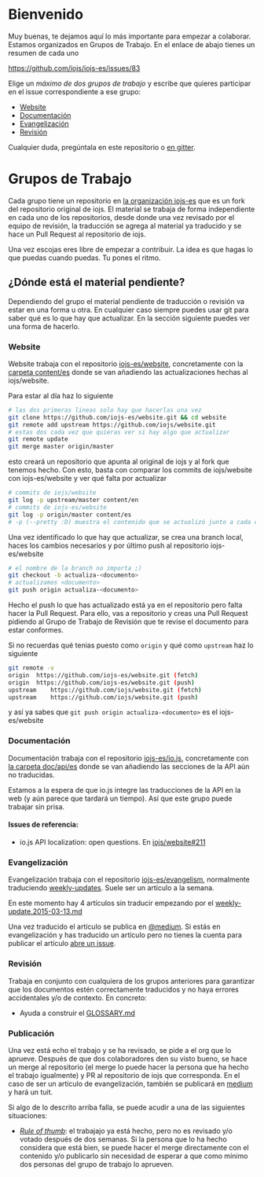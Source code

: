 # Bienvenido

Muy buenas, te dejamos aquí lo más importante para empezar a colaborar. Estamos organizados en Grupos de Trabajo. En el enlace de abajo tienes un resumen de cada uno

https://github.com/iojs/iojs-es/issues/83

Elige un _máximo de dos grupos de trabajo_ y escribe que quieres participar en el issue correspondiente a ese grupo:

* [Website](https://github.com/iojs/iojs-es/issues/96)
* [Documentación](https://github.com/iojs/iojs-es/issues/94)
* [Evangelización](https://github.com/iojs/iojs-es/issues/95)
* [Revisión](https://github.com/iojs/iojs-es/issues/97)

Cualquier duda, pregúntala en este repositorio o [en gitter](https://gitter.im/iojs/iojs-es).

# Grupos de Trabajo

Cada grupo tiene un repositorio en [la organización iojs-es](http://github.com/iojs-es) que es un fork del repositorio original de iojs. El material se trabaja de forma independiente en cada uno de los repositorios, desde donde una vez revisado por el equipo de revisión, la traducción se agrega al material ya traducido y se hace un Pull Request al repositorio de iojs.

Una vez escojas eres libre de empezar a contribuir. La idea es que hagas lo que puedas cuando puedas. Tu pones el ritmo.

## ¿Dónde está el material pendiente?

Dependiendo del grupo el material pendiente de traducción o revisión va estar en una forma u otra. En cualquier caso siempre puedes usar git para saber qué es lo que hay que actualizar. En la sección siguiente puedes ver una forma de hacerlo.

### Website

Website trabaja con el repositorio [iojs-es/website](https://github.com/iojs-es/website), concretamente con la [carpeta content/es](https://github.com/iojs-es/website/tree/master/content/es) donde se van añadiendo las actualizaciones hechas al iojs/website.

Para estar al día haz lo siguiente

```sh
# las dos primeras lineas solo hay que hacerlas una vez
git clone https://github.com/iojs-es/website.git && cd website
git remote add upstream https://github.com/iojs/website.git
# estas dos cada vez que quieras ver si hay algo que actualizar
git remote update
git merge master origin/master
```
esto creará un repositorio que apunta al original de iojs y al fork que tenemos hecho. Con esto, basta con comparar los commits de iojs/website con iojs-es/website y ver qué falta por actualizar

```sh
# commits de iojs/website
git log -p upstream/master content/en
# commits de iojs-es/website
git log -p origin/master content/es
# -p (--pretty :D) muestra el contenido que se actualizó junto a cada commit
```

Una vez identificado lo que hay que actualizar, se crea una branch local, haces los cambios necesarios y por último push al repositorio iojs-es/website

```sh
# el nombre de la branch no importa ;)
git checkout -b actualiza-<documento>
# actualizamos <documento>
git push origin actualiza-<documento>
```

Hecho el push lo que has actualizado está ya en el repositorio pero falta hacer la Pull Request. Para ello, vas a repositorio y creas una Pull Request pidiendo al Grupo de Trabajo de Revisión que te revise el documento para estar conformes.

Si no recuerdas qué tenias puesto como `origin` y qué como `upstream` haz lo siguiente

```sh
git remote -v
origin	https://github.com/iojs-es/website.git (fetch)
origin	https://github.com/iojs-es/website.git (push)
upstream	https://github.com/iojs/website.git (fetch)
upstream	https://github.com/iojs/website.git (push)
```

y así ya sabes que `git push origin actualiza-<documento>` es el iojs-es/website

### Documentación

Documentación trabaja con el repositorio [iojs-es/io.js](https://github.com/iojs-es/io.js), concretamente con [la carpeta  doc/api/es](https://github.com/iojs-es/io.js/tree/api/doc/api/es) donde se van añadiendo las secciones de la API aún no traducidas.

Estamos a la espera de que io.js integre las traducciones de la API en la web (y aún parece que tardará un tiempo). Así que este grupo puede trabajar sin prisa.

#### Issues de referencia:
 - io.js API localization: open questions. En [ iojs/website#211](https://github.com/iojs/website/issues/211)

### Evangelización

Evangelización trabaja con el repositorio [iojs-es/evangelism](https://github.com/iojs-es/io.js), normalmente traduciendo [weekly-updates](https://github.com/iojs-es/evangelism/tree/master/weekly-updates). Suele ser un artículo a la semana. 

En este momento hay 4 artículos sin traducir empezando por el [weekly-update.2015-03-13.md](https://github.com/iojs-es/evangelism/tree/master/weekly-updates/weekly-update.2015-03-13.md)

Una vez traducido el artículo se publica en [@medium](https://medium.com/@iojs_es). Si estás en evangelización y has traducido un artículo pero no tienes la cuenta para publicar el artículo [abre un issue](https://github.com/iojs/iojs-es/issues/new).

### Revisión

Trabaja en conjunto con cualquiera de los grupos anteriores para garantizar que los documentos estén correctamente traducidos y no haya errores accidentales y/o de contexto. En concreto:

 - Ayuda a construir el [GLOSSARY.md](./GLOSSARY.md)

### Publicación

Una vez está echo el trabajo y se ha revisado, se pide a el org que lo aprueve. Después de que dos colaboradores den su visto bueno, se hace un merge al repositorio (el merge lo puede hacer la persona que ha hecho el trabajo igualmente) y PR al repositorio de iojs que corresponda. En el caso de ser un artículo de evangelización, también se publicará en [medium](https://medium.com/@iojs_es) y hará un tuit.

Si algo de lo descrito arriba falla, se puede acudir a una de las siguientes situaciones:

- [_Rule of thumb_](http://en.wikipedia.org/wiki/Rule_of_thumb):
el trabajajo ya está hecho, pero no es revisado y/o votado después de dos semanas. Si la persona que lo ha hecho considera que está bien, se puede hacer el merge directamente con el contenido y/o publicarlo sin necesidad de esperar a que como mínimo dos personas del grupo de trabajo lo aprueven.
